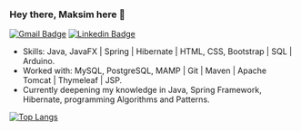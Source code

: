 ### Hey there, Maksim here 👋

[![Gmail Badge](https://img.shields.io/badge/-shimakser@gmail.com-c14438?style=flat&logo=Gmail&logoColor=white&link=mailto:shimakser@gmail.com)](mailto:shimakser@gmail.com) [![Linkedin Badge](https://img.shields.io/badge/-shimakser-0072b1?style=flat&logo=Linkedin&logoColor=white&link=https://www.linkedin.com/in/shimakser/)](https://www.linkedin.com/in/shimakser/)

- Skills: Java, JavaFX | Spring | Hibernate | HTML, CSS, Bootstrap | SQL  | Arduino.
- Worked with: MySQL, PostgreSQL, MAMP | Git | Maven | Apache Tomcat | Thymeleaf | JSP.
- Currently deepening my knowledge in Java, Spring Framework, Hibernate, programming Algorithms and Patterns.

[![Top Langs](https://github-readme-stats.vercel.app/api/top-langs/?username=shimakser&layout=compact)](https://github.com/shimakser/github-readme-stats)
